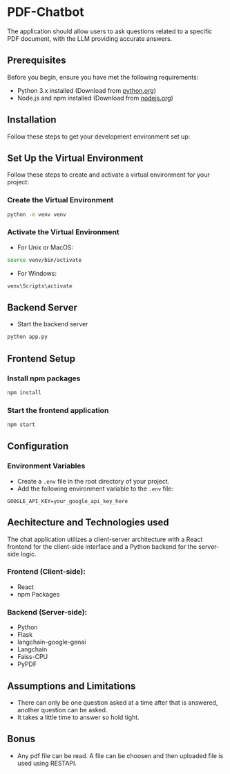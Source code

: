 # PDF-Chatbot

The application should allow users to ask questions related to a specific PDF document, with the LLM providing accurate answers.

## Prerequisites

Before you begin, ensure you have met the following requirements:
- Python 3.x installed (Download from [python.org](https://www.python.org/downloads/))
- Node.js and npm installed (Download from [nodejs.org](https://nodejs.org/en/download/))

## Installation

Follow these steps to get your development environment set up:

## Set Up the Virtual Environment

Follow these steps to create and activate a virtual environment for your project:

### Create the Virtual Environment

```bash
python -m venv venv
```

### Activate the Virtual Environment

- For Unix or MacOS:
```bash
source venv/bin/activate
```

- For Windows:
```bash
venv\Scripts\activate
```
## Backend Server
- Start the backend server
```bash
python app.py
```


## Frontend Setup

### Install npm packages
```bash
npm install
```

### Start the frontend application
```bash
npm start
```
## Configuration

### Environment Variables

- Create a `.env` file in the root directory of your project.
- Add the following environment variable to the `.env` file:

```plaintext
GOOGLE_API_KEY=your_google_api_key_here
```

## Aechitecture and Technologies used
The chat application utilizes a client-server architecture with a React frontend for the client-side interface and a Python backend for the server-side logic. 

### Frontend (Client-side):
- React
- npm Packages


### Backend (Server-side):
- Python
- Flask 
- langchain-google-genai 
- Langchain
- Faiss-CPU 
- PyPDF

## Assumptions and Limitations
- There can only be one question asked at a time after that is answered, another question can be asked.
- It takes a little time to answer so hold tight.

## Bonus
- Any pdf file can be read. A file can be choosen and then uploaded file is used using RESTAPI. 





